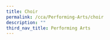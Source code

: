 ```yaml
---
title: Choir
permalink: /cca/Performing-Arts/choir
description: ""
third_nav_title: Performing Arts
---
```


